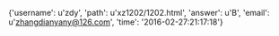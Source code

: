 {'username': u'zdy', 'path': u'xz1202/1202.html', 'answer': u'B', 'email': u'zhangdianyany@126.com', 'time': '2016-02-27:21:17:18'}